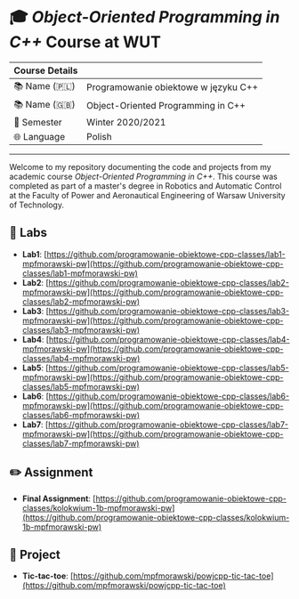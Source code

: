 # 🎓 _Object-Oriented Programming in C++_ Course at WUT

|**Course Details**||
|:--|---|
| 📚 Name (🇵🇱) | Programowanie obiektowe w języku C++ |
| 📚 Name (🇬🇧) | Object-Oriented Programming in C++ |
| 📅 Semester | Winter 2020/2021 |
| 🌐 Language | Polish |

---

Welcome to my repository documenting the code and projects from my academic course _Object-Oriented Programming in C++_.
This course was completed as part of a master's degree in Robotics and Automatic Control at the Faculty of Power and Aeronautical Engineering of Warsaw University of Technology.

## 🧪 Labs

- **Lab1**: [https://github.com/programowanie-obiektowe-cpp-classes/lab1-mpfmorawski-pw](https://github.com/programowanie-obiektowe-cpp-classes/lab1-mpfmorawski-pw)
- **Lab2**: [https://github.com/programowanie-obiektowe-cpp-classes/lab2-mpfmorawski-pw](https://github.com/programowanie-obiektowe-cpp-classes/lab2-mpfmorawski-pw)
- **Lab3**: [https://github.com/programowanie-obiektowe-cpp-classes/lab3-mpfmorawski-pw](https://github.com/programowanie-obiektowe-cpp-classes/lab3-mpfmorawski-pw)
- **Lab4**: [https://github.com/programowanie-obiektowe-cpp-classes/lab4-mpfmorawski-pw](https://github.com/programowanie-obiektowe-cpp-classes/lab4-mpfmorawski-pw)
- **Lab5**: [https://github.com/programowanie-obiektowe-cpp-classes/lab5-mpfmorawski-pw](https://github.com/programowanie-obiektowe-cpp-classes/lab5-mpfmorawski-pw)
- **Lab6**: [https://github.com/programowanie-obiektowe-cpp-classes/lab6-mpfmorawski-pw](https://github.com/programowanie-obiektowe-cpp-classes/lab6-mpfmorawski-pw)
- **Lab7**: [https://github.com/programowanie-obiektowe-cpp-classes/lab7-mpfmorawski-pw](https://github.com/programowanie-obiektowe-cpp-classes/lab7-mpfmorawski-pw)

## ✏️ Assignment

- **Final Assignment**: [https://github.com/programowanie-obiektowe-cpp-classes/kolokwium-1b-mpfmorawski-pw](https://github.com/programowanie-obiektowe-cpp-classes/kolokwium-1b-mpfmorawski-pw)

## 🚀 Project

- **Tic-tac-toe**: [https://github.com/mpfmorawski/powjcpp-tic-tac-toe](https://github.com/mpfmorawski/powjcpp-tic-tac-toe)
